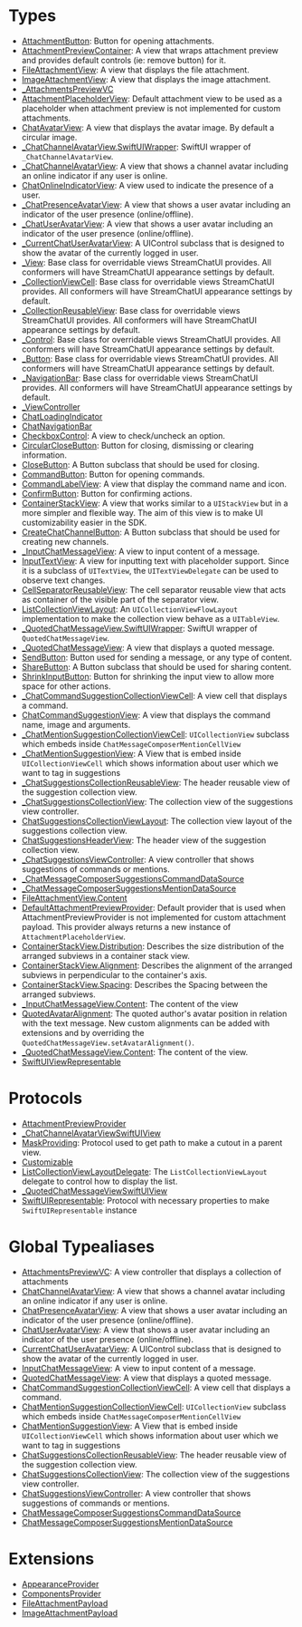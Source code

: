 # Types

  - [AttachmentButton](/AttachmentButton):
    Button for opening attachments.
  - [AttachmentPreviewContainer](/AttachmentPreviewContainer):
    A view that wraps attachment preview and provides default controls (ie: remove button) for it.
  - [FileAttachmentView](/FileAttachmentView):
    A view that displays the file attachment.
  - [ImageAttachmentView](/ImageAttachmentView):
    A view that displays the image attachment.
  - [\_AttachmentsPreviewVC](/_AttachmentsPreviewVC)
  - [AttachmentPlaceholderView](/AttachmentPlaceholderView):
    Default attachment view to be used as a placeholder when attachment preview is not implemented for custom attachments.
  - [ChatAvatarView](/ChatAvatarView):
    A view that displays the avatar image. By default a circular image.
  - [\_ChatChannelAvatarView.SwiftUIWrapper](/_ChatChannelAvatarView_SwiftUIWrapper):
    SwiftUI wrapper of `_ChatChannelAvatarView`.
  - [\_ChatChannelAvatarView](/_ChatChannelAvatarView):
    A view that shows a channel avatar including an online indicator if any user is online.
  - [ChatOnlineIndicatorView](/ChatOnlineIndicatorView):
    A view used to indicate the presence of a user.
  - [\_ChatPresenceAvatarView](/_ChatPresenceAvatarView):
    A view that shows a user avatar including an indicator of the user presence (online/offline).
  - [\_ChatUserAvatarView](/_ChatUserAvatarView):
    A view that shows a user avatar including an indicator of the user presence (online/offline).
  - [\_CurrentChatUserAvatarView](/_CurrentChatUserAvatarView):
    A UIControl subclass that is designed to show the avatar of the currently logged in user.
  - [\_View](/_View):
    Base class for overridable views StreamChatUI provides.
    All conformers will have StreamChatUI appearance settings by default.
  - [\_CollectionViewCell](/_CollectionViewCell):
    Base class for overridable views StreamChatUI provides.
    All conformers will have StreamChatUI appearance settings by default.
  - [\_CollectionReusableView](/_CollectionReusableView):
    Base class for overridable views StreamChatUI provides.
    All conformers will have StreamChatUI appearance settings by default.
  - [\_Control](/_Control):
    Base class for overridable views StreamChatUI provides.
    All conformers will have StreamChatUI appearance settings by default.
  - [\_Button](/_Button):
    Base class for overridable views StreamChatUI provides.
    All conformers will have StreamChatUI appearance settings by default.
  - [\_NavigationBar](/_NavigationBar):
    Base class for overridable views StreamChatUI provides.
    All conformers will have StreamChatUI appearance settings by default.
  - [\_ViewController](/_ViewController)
  - [ChatLoadingIndicator](/ChatLoadingIndicator)
  - [ChatNavigationBar](/ChatNavigationBar)
  - [CheckboxControl](/CheckboxControl):
    A view to check/uncheck an option.
  - [CircularCloseButton](/CircularCloseButton):
    Button for closing, dismissing or clearing information.
  - [CloseButton](/CloseButton):
    A Button subclass that should be used for closing.
  - [CommandButton](/CommandButton):
    Button for opening commands.
  - [CommandLabelView](/CommandLabelView):
    A view that display the command name and icon.
  - [ConfirmButton](/ConfirmButton):
    Button for confirming actions.
  - [ContainerStackView](/ContainerStackView):
    A view that works similar to a `UIStackView` but in a more simpler and flexible way.
    The aim of this view is to make UI customizability easier in the SDK.
  - [CreateChatChannelButton](/CreateChatChannelButton):
    A Button subclass that should be used for creating new channels.
  - [\_InputChatMessageView](/_InputChatMessageView):
    A view to input content of a message.
  - [InputTextView](/InputTextView):
    A view for inputting text with placeholder support. Since it is a subclass
    of `UITextView`, the `UITextViewDelegate` can be used to observe text changes.
  - [CellSeparatorReusableView](/CellSeparatorReusableView):
    The cell separator reusable view that acts as container of the visible part of the separator view.
  - [ListCollectionViewLayout](/ListCollectionViewLayout):
    An `UICollectionViewFlowLayout` implementation to make the collection view behave as a `UITableView`.
  - [\_QuotedChatMessageView.SwiftUIWrapper](/_QuotedChatMessageView_SwiftUIWrapper):
    SwiftUI wrapper of `QuotedChatMessageView`.
  - [\_QuotedChatMessageView](/_QuotedChatMessageView):
    A view that displays a quoted message.
  - [SendButton](/SendButton):
    Button used for sending a message, or any type of content.
  - [ShareButton](/ShareButton):
    A Button subclass that should be used for sharing content.
  - [ShrinkInputButton](/ShrinkInputButton):
    Button for shrinking the input view to allow more space for other actions.
  - [\_ChatCommandSuggestionCollectionViewCell](/_ChatCommandSuggestionCollectionViewCell):
    A view cell that displays a command.
  - [ChatCommandSuggestionView](/ChatCommandSuggestionView):
    A view that displays the command name, image and arguments.
  - [\_ChatMentionSuggestionCollectionViewCell](/_ChatMentionSuggestionCollectionViewCell):
    `UICollectionView` subclass which embeds inside `ChatMessageComposerMentionCellView`
  - [\_ChatMentionSuggestionView](/_ChatMentionSuggestionView):
    A View that is embed inside `UICollectionViewCell`  which shows information about user which we want to tag in suggestions
  - [\_ChatSuggestionsCollectionReusableView](/_ChatSuggestionsCollectionReusableView):
    The header reusable view of the suggestion collection view.
  - [\_ChatSuggestionsCollectionView](/_ChatSuggestionsCollectionView):
    The collection view of the suggestions view controller.
  - [ChatSuggestionsCollectionViewLayout](/ChatSuggestionsCollectionViewLayout):
    The collection view layout of the suggestions collection view.
  - [ChatSuggestionsHeaderView](/ChatSuggestionsHeaderView):
    The header view of the suggestion collection view.
  - [\_ChatSuggestionsViewController](/_ChatSuggestionsViewController):
    A view controller that shows suggestions of commands or mentions.
  - [\_ChatMessageComposerSuggestionsCommandDataSource](/_ChatMessageComposerSuggestionsCommandDataSource)
  - [\_ChatMessageComposerSuggestionsMentionDataSource](/_ChatMessageComposerSuggestionsMentionDataSource)
  - [FileAttachmentView.Content](/FileAttachmentView_Content)
  - [DefaultAttachmentPreviewProvider](/DefaultAttachmentPreviewProvider):
    Default provider that is used when AttachmentPreviewProvider is not implemented for custom attachment payload. This
    provider always returns a new instance of `AttachmentPlaceholderView`.
  - [ContainerStackView.Distribution](/ContainerStackView_Distribution):
    Describes the size distribution of the arranged subviews in a container stack view.
  - [ContainerStackView.Alignment](/ContainerStackView_Alignment):
    Describes the alignment of the arranged subviews in perpendicular to the container's axis.
  - [ContainerStackView.Spacing](/ContainerStackView_Spacing):
    Describes the Spacing between the arranged subviews.
  - [\_InputChatMessageView.Content](/_InputChatMessageView_Content):
    The content of the view
  - [QuotedAvatarAlignment](/QuotedAvatarAlignment):
    The quoted author's avatar position in relation with the text message.
    New custom alignments can be added with extensions and by overriding the `QuotedChatMessageView.setAvatarAlignment()`.
  - [\_QuotedChatMessageView.Content](/_QuotedChatMessageView_Content):
    The content of the view.
  - [SwiftUIViewRepresentable](/SwiftUIViewRepresentable)

# Protocols

  - [AttachmentPreviewProvider](/AttachmentPreviewProvider)
  - [\_ChatChannelAvatarViewSwiftUIView](/_ChatChannelAvatarViewSwiftUIView)
  - [MaskProviding](/MaskProviding):
    Protocol used to get path to make a cutout in a parent view.
  - [Customizable](/Customizable)
  - [ListCollectionViewLayoutDelegate](/ListCollectionViewLayoutDelegate):
    The `ListCollectionViewLayout` delegate to control how to display the list.
  - [\_QuotedChatMessageViewSwiftUIView](/_QuotedChatMessageViewSwiftUIView)
  - [SwiftUIRepresentable](/SwiftUIRepresentable):
    Protocol with necessary properties to make `SwiftUIRepresentable` instance

# Global Typealiases

  - [AttachmentsPreviewVC](/AttachmentsPreviewVC):
    A view controller that displays a collection of attachments
  - [ChatChannelAvatarView](/ChatChannelAvatarView):
    A view that shows a channel avatar including an online indicator if any user is online.
  - [ChatPresenceAvatarView](/ChatPresenceAvatarView):
    A view that shows a user avatar including an indicator of the user presence (online/offline).
  - [ChatUserAvatarView](/ChatUserAvatarView):
    A view that shows a user avatar including an indicator of the user presence (online/offline).
  - [CurrentChatUserAvatarView](/CurrentChatUserAvatarView):
    A UIControl subclass that is designed to show the avatar of the currently logged in user.
  - [InputChatMessageView](/InputChatMessageView):
    A view to input content of a message.
  - [QuotedChatMessageView](/QuotedChatMessageView):
    A view that displays a quoted message.
  - [ChatCommandSuggestionCollectionViewCell](/ChatCommandSuggestionCollectionViewCell):
    A view cell that displays a command.
  - [ChatMentionSuggestionCollectionViewCell](/ChatMentionSuggestionCollectionViewCell):
    `UICollectionView` subclass which embeds inside `ChatMessageComposerMentionCellView`
  - [ChatMentionSuggestionView](/ChatMentionSuggestionView):
    A View that is embed inside `UICollectionViewCell`  which shows information about user which we want to tag in suggestions
  - [ChatSuggestionsCollectionReusableView](/ChatSuggestionsCollectionReusableView):
    The header reusable view of the suggestion collection view.
  - [ChatSuggestionsCollectionView](/ChatSuggestionsCollectionView):
    The collection view of the suggestions view controller.
  - [ChatSuggestionsViewController](/ChatSuggestionsViewController):
    A view controller that shows suggestions of commands or mentions.
  - [ChatMessageComposerSuggestionsCommandDataSource](/ChatMessageComposerSuggestionsCommandDataSource)
  - [ChatMessageComposerSuggestionsMentionDataSource](/ChatMessageComposerSuggestionsMentionDataSource)

# Extensions

  - [AppearanceProvider](/AppearanceProvider)
  - [ComponentsProvider](/ComponentsProvider)
  - [FileAttachmentPayload](/FileAttachmentPayload)
  - [ImageAttachmentPayload](/ImageAttachmentPayload)
